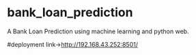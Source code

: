 # bank_loan_prediction
A Bank Loan Prediction using machine learning and python web.

#deployment link->http://192.168.43.252:8501/
